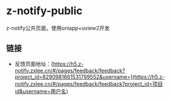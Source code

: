 # z-notify-public
 z-notify公共页面，使用uniapp+uview2开发

## 链接

* 反馈页面地址：[https://h5.z-notify.zxlee.cn/#/pages/feedback/feedback?project_id=8290981661531799552&username=](https://h5.z-notify.zxlee.cn/#/pages/feedback/feedback?project_id=项目id&username=用户名)
